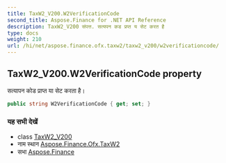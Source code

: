 ```yaml
---
title: TaxW2_V200.W2VerificationCode
second_title: Aspose.Finance for .NET API Reference
description: TaxW2_V200 संपत्त. सत्यपन कड प्रप्त य सेट करत है
type: docs
weight: 210
url: /hi/net/aspose.finance.ofx.taxw2/taxw2_v200/w2verificationcode/
---
```

## TaxW2_V200.W2VerificationCode property

सत्यापन कोड प्राप्त या सेट करता है।

```csharp
public string W2VerificationCode { get; set; }
```

### यह सभी देखें

* class [TaxW2_V200](../)
* नाम स्थान [Aspose.Finance.Ofx.TaxW2](../../taxw2_v200/)
* सभा [Aspose.Finance](../../../)


